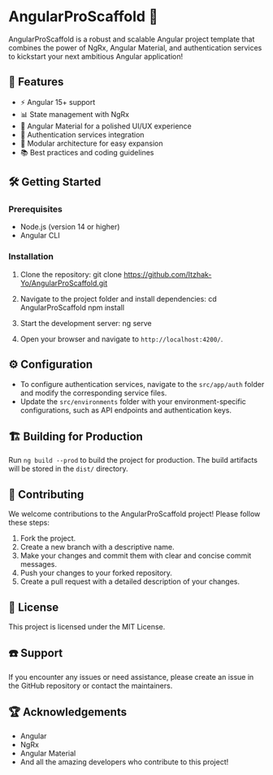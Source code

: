 # AngularProScaffold :rocket:

AngularProScaffold is a robust and scalable Angular project template that combines the power of NgRx, Angular Material, and authentication services to kickstart your next ambitious Angular application!

## :star2: Features

- :zap: Angular 15+ support
- :bar_chart: State management with NgRx
- :art: Angular Material for a polished UI/UX experience
- :key: Authentication services integration
- :wrench: Modular architecture for easy expansion
- :books: Best practices and coding guidelines

## :hammer_and_wrench: Getting Started

### Prerequisites

- Node.js (version 14 or higher)
- Angular CLI

### Installation

1. Clone the repository:
   git clone https://github.com/Itzhak-Yo/AngularProScaffold.git

2. Navigate to the project folder and install dependencies:
   cd AngularProScaffold
   npm install

3. Start the development server:
   ng serve

4. Open your browser and navigate to `http://localhost:4200/`.

## :gear: Configuration

- To configure authentication services, navigate to the `src/app/auth` folder and modify the corresponding service files.
- Update the `src/environments` folder with your environment-specific configurations, such as API endpoints and authentication keys.

## :building_construction: Building for Production

Run `ng build --prod` to build the project for production. The build artifacts will be stored in the `dist/` directory.

## :handshake: Contributing

We welcome contributions to the AngularProScaffold project! Please follow these steps:

1. Fork the project.
2. Create a new branch with a descriptive name.
3. Make your changes and commit them with clear and concise commit messages.
4. Push your changes to your forked repository.
5. Create a pull request with a detailed description of your changes.

## :memo: License

This project is licensed under the MIT License.

## :phone: Support

If you encounter any issues or need assistance, please create an issue in the GitHub repository or contact the maintainers.

## :trophy: Acknowledgements

- Angular
- NgRx
- Angular Material
- And all the amazing developers who contribute to this project!
